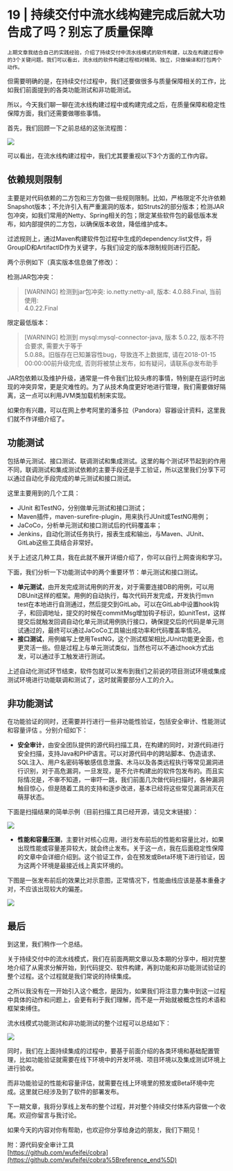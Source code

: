 # 19 | 持续交付中流水线构建完成后就大功告成了吗？别忘了质量保障

    上期文章我结合自己的实践经验，介绍了持续交付中流水线模式的软件构建，以及在构建过程中的3个关键问题。我们可以看出，流水线的软件构建过程相对精简、独立，只做编译和打包两个动作。

但需要明确的是，在持续交付过程中，我们还要做很多与质量保障相关的工作，比如我们前面提到的各类功能测试和非功能测试。

所以，今天我们聊一聊在流水线构建过程中或构建完成之后，在质量保障和稳定性保障方面，我们还需要做哪些事情。

首先，我们回顾一下之前总结的这张流程图：

![](https://static001.geekbang.org/resource/image/ea/da/ea926382484f49fb6a9250a07fc4a5da.jpeg)

可以看出，在流水线构建过程中，我们尤其要重视以下3个方面的工作内容。

## 依赖规则限制

主要是对代码依赖的二方包和三方包做一些规则限制。比如，严格限定不允许依赖Snapshot版本；不允许引入有严重漏洞的版本，如Struts2的部分版本；检测JAR包冲突，如我们常用的Netty、Spring相关的包；限定某些软件包的最低版本发布，如内部提供的二方包，以确保版本收敛，降低维护成本。

过滤规则上，通过Maven构建软件包过程中生成的dependency:list文件，将GroupID和ArtifactID作为关键字，与我们设定的版本限制规则进行匹配。

两个示例如下（真实版本信息做了修改）：

检测JAR包冲突：

> \[WARNING\] 检测到jar包冲突: io.netty:netty-all, 版本: 4.0.88.Final, 当前使用:  
> 4.0.22.Final

限定最低版本：

> \[WARNING\] 检测到 mysql:mysql-connector-java, 版本 5.0.22, 版本不符合要求, 需要大于等于  
> 5.0.88。旧版存在已知兼容性bug，导致连不上数据库, 请在2018-01-15 00:00:00前升级完成, 否则将被禁止发布，如有疑问，请联系@发布助手

JAR包依赖以及维护升级，通常是一件令我们比较头疼的事情，特别是在运行时出现的冲突异常，更是灾难性的。为了从技术角度更好地进行管理，我们需要做好隔离，这一点可以利用JVM类加载机制来实现。

如果你有兴趣，可以在网上参考阿里的潘多拉（Pandora）容器设计资料，这里我们就不作详细介绍了。

## 功能测试

包括单元测试、接口测试、联调测试和集成测试。这里的每个测试环节起到的作用不同，联调测试和集成测试依赖的主要手段还是手工验证，所以这里我们分享下可以通过自动化手段完成的单元测试和接口测试。

这里主要用到的几个工具：

*   JUnit 和TestNG，分别做单元测试和接口测试；
*   Maven插件，maven-surefire-plugin，用来执行JUnit或TestNG用例；
*   JaCoCo，分析单元测试和接口测试后的代码覆盖率；
*   Jenkins，自动化测试任务执行，报表生成和输出，与Maven、JUnit、GitLab这些工具结合非常好。

关于上述这几种工具，我在此就不展开详细介绍了，你可以自行上网查询和学习。

下面，我们分析一下功能测试中的两个重要环节：单元测试和接口测试。

*   **单元测试**，由开发完成测试用例的开发，对于需要连接DB的用例，可以用DBUnit这样的框架。用例的自动执行，每次代码开发完成，开发执行mvn test在本地进行自测通过，然后提交到GitLab。可以在GitLab中设置hook钩子，和回调地址，提交的时候在commitMsg增加钩子标识，如unitTest，这样提交后就触发回调自动化单元测试用例执行接口，确保提交后的代码是单元测试通过的，最终可以通过JaCoCo工具输出成功率和代码覆盖率情况。
*   **接口测试**，用例编写上使用TestNG，这个测试框架相比JUnit功能更全面，也更灵活一些。但是过程上与单元测试类似，当然也可以不通过hook方式出发，可以通过手工触发进行测试。

上述自动化测试环节结束，软件包就可以发布到我们之前说的项目测试环境或集成测试环境进行功能联调和测试了，这时就需要部分人工的介入。

## 非功能测试

在功能验证的同时，还需要并行进行一些非功能性验证，包括安全审计、性能测试和容量评估 。分别介绍如下：

*   **安全审计**，由安全团队提供的源代码扫描工具，在构建的同时，对源代码进行安全扫描，支持Java和PHP语言。可以对源代码中的跨站脚本、伪造请求、SQL注入、用户名密码等敏感信息泄露、木马以及各类远程执行等常见漏洞进行识别，对于高危漏洞，一旦发现，是不允许构建出的软件包发布的。而且实际情况是，不审不知道，一审吓一跳，我们前面几次做代码扫描时，各种漏洞触目惊心，但是随着工具的支持和逐步改进，基本已经将这些常见漏洞消灭在萌芽状态。

下面是扫描结果的简单示例（目前扫描工具已经开源，请见文末链接）：

![](https://static001.geekbang.org/resource/image/f2/ba/f23e8221f44961933cea0cf17404c8ba.png)

*   **性能和容量压测**，主要针对核心应用，进行发布前后的性能和容量比对，如果出现性能或容量差异较大，就会终止发布。关于这一点，我在后面稳定性保障的文章中会详细介绍到。这个验证工作，会在预发或Beta环境下进行验证，因为这两个环境是最接近线上真实环境的。

下图是一张发布前后的效果比对示意图，正常情况下，性能曲线应该是基本重叠才对，不应该出现较大的偏差。

![](https://static001.geekbang.org/resource/image/f0/a9/f0f7fb90f2b67b9136aeebebfe987ba9.jpeg)

## 最后

到这里，我们稍作一个总结。

关于持续交付中的流水线模式，我们在前面两期文章以及本期的分享中，相对完整地介绍了从需求分解开始，到代码提交、软件构建，再到功能和非功能测试验证的整个过程。这个过程就是我们常说的持续集成。

之所以我没有在一开始引入这个概念，是因为，如果我们将注意力集中到这一过程中具体的动作和问题上，会更有利于我们理解，而不是一开始就被概念性的术语和框架束缚住。

流水线模式功能测试和非功能测试的整个过程可以总结如下：

![](https://static001.geekbang.org/resource/image/0b/83/0b305f4deb787c3f272c5267c22c6683.jpeg)

同时，我们在上面持续集成的过程中，要基于前面介绍的各类环境和基础配置管理，比如功能验证就需要在线下环境中的开发环境、项目环境以及集成测试环境上进行验收。

而非功能验证的性能和容量评估，就需要在线上环境里的预发或Beta环境中完成。这里就已经涉及到了软件的部署发布。

下一期文章，我将分享线上发布的整个过程，并对整个持续交付体系内容做一个收尾。欢迎你留言与我讨论。

如果今天的内容对你有帮助，也欢迎你分享给身边的朋友，我们下期见！

附：源代码安全审计工具  
[https://github.com/wufeifei/cobra](https://github.com/wufeifei/cobra%5Breference_end%5D)
    